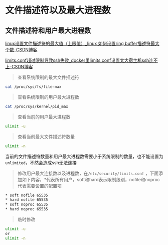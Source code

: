 # 文件描述符以及最大进程数

## 文件描述符和用户最大进程数

[linux设置文件描述符的最大值（上限值）_linux 如何设置ring buffer描述符最大个数-CSDN博客](https://blog.csdn.net/weixin_43933310/article/details/105305718)

[limits.conf超过限制导致ssh失败_docker里limits.conf设置太大宿主机ssh连不上-CSDN博客](https://blog.csdn.net/my_miuye/article/details/119121330)

> 查看系统限制的最大文件描述符
> 

```bash
cat /proc/sys/fs/file-max
```

> 查看系统限制的用户最大进程数
> 

```bash
cat /proc/sys/kernel/pid_max
```

> 查看当前的用户最大进程数
> 

```bash
ulimit -u
```

> 查看当前最大文件描述符数量
> 

```bash
ulimit -n
```

当前的文件描述符数量和用户最大进程数需要小于系统限制的数量，也不能设置为`unlimited`，不然会造成ssh无法连接

> 修改用户最大连接数以及进程数，在`/etc/security/limits.conf` ，下面添加如下内容，*代表所有用户，soft和hard表示限制级别，nofile和noproc代表需要设置的配置项
> 

```bash
* soft nofile 65535
* hard nofile 65535
* soft noproc 65535
* hard noproc 65535
```

> 临时修改
> 

```bash
ulimit -u 
or
ulimit -n
```